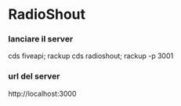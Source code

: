 # RadioShout

### lanciare il server

cds fiveapi; rackup
cds radioshout; rackup -p 3001



### url del server 

http://localhost:3000

